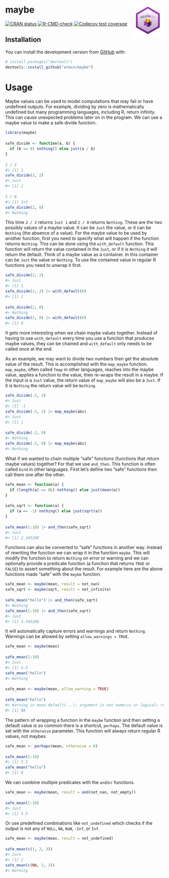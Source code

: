 
<!-- README.md is generated from README.Rmd. Please edit that file -->

# maybe <img src="man/figures/hex.png" align="right" style="width: 20%;"/>

<!-- badges: start -->

[![CRAN
status](https://www.r-pkg.org/badges/version/maybe)](https://CRAN.R-project.org/package=maybe)
[![R-CMD-check](https://github.com/armcn/maybe/workflows/R-CMD-check/badge.svg)](https://github.com/armcn/maybe/actions)
[![Codecov test
coverage](https://codecov.io/gh/armcn/maybe/branch/main/graph/badge.svg)](https://codecov.io/gh/armcn/maybe?branch=main)

<!-- badges: end -->

## Installation

You can install the development version from
[GitHub](https://github.com/) with:

``` r
# install.packages("devtools")
devtools::install_github("armcn/maybe")
```

# Usage

Maybe values can be used to model computations that may fail or have
undefined outputs. For example, dividing by zero is mathematically
undefined but many programming languages, including R, return infinity.
This can cause unexpected problems later on in the program. We can use a
maybe value to make a safe divide function.

``` r
library(maybe)

safe_divide <- function(a, b) {
  if (b == 0) nothing() else just(a / b)
}

2 / 2
#> [1] 1
safe_divide(2, 2)
#> Just
#> [1] 1

2 / 0
#> [1] Inf
safe_divide(2, 0)
#> Nothing
```

This time `2 / 2` returns `Just 1` and `2 / 0` returns `Nothing`. These
are the two possibly values of a maybe value. It can be `Just` the
value, or it can be `Nothing` (the absence of a value). For the maybe
value to be used by another function, first you need to specify what
will happen if the function returns `Nothing`. This can be done using
the `with_default` function. This function will return the value
contained in the `Just`, or if it is `Nothing` it will return the
default. Think of a maybe value as a container. In this container can be
`Just` the value or `Nothing`. To use the contained value in regular R
functions you need to unwrap it first.

``` r
safe_divide(2, 2)
#> Just
#> [1] 1
safe_divide(2, 2) |> with_default(0)
#> [1] 1

safe_divide(2, 0)
#> Nothing
safe_divide(2, 0) |> with_default(0)
#> [1] 0
```

It gets more interesting when we chain maybe values together. Instead of
having to use `with_default` every time you use a function that produces
maybe values, they can be chained and `with_default` only needs to be
called once at the end.

As an example, we may want to divide two numbers then get the absolute
value of the result. This is accomplished with the `map_maybe` function.
`map_maybe`, often called `fmap` in other languages, reaches into the
maybe value, applies a function to the value, then re-wraps the result
in a maybe. If the input is a `Just` value, the return value of
`map_maybe` will also be a `Just`. If it is `Nothing` the return value
will be `Nothing`.

``` r
safe_divide(-2, 2)
#> Just
#> [1] -1
safe_divide(-2, 2) |> map_maybe(abs)
#> Just
#> [1] 1

safe_divide(-2, 0)
#> Nothing
safe_divide(-2, 0) |> map_maybe(abs)
#> Nothing
```

What if we wanted to chain multiple “safe” functions (functions that
return maybe values) together? For that we use `and_then`. This function
is often called `bind` in other languages. First let’s define two “safe”
functions then call them one after the other.

``` r
safe_mean <- function(a) {
  if (length(a) == 0L) nothing() else just(mean(a))
}

safe_sqrt <- function(a) {
  if (a == -1) nothing() else just(sqrt(a))
}

safe_mean(1:10) |> and_then(safe_sqrt)
#> Just
#> [1] 2.345208
```

Functions can also be converted to “safe” functions in another way.
Instead of rewriting the function we can wrap it in the function
`maybe`. This will modify the function to return `Nothing` on error or
warning and we can optionally provide a predicate function (a function
that returns `TRUE` or `FALSE`) to assert something about the result.
For example here are the above functions made “safe” with the `maybe`
function.

``` r
safe_mean <- maybe(mean, result = not_nan)
safe_sqrt <- maybe(sqrt, result = not_infinite)

safe_mean("hello") |> and_then(safe_sqrt)
#> Nothing
safe_mean(1:10) |> and_then(safe_sqrt)
#> Just
#> [1] 2.345208
```

It will automatically capture errors and warnings and return `Nothing`.
Warnings can be allowed by setting `allow_warnings = TRUE`.

``` r
safe_mean <- maybe(mean)

safe_mean(1:10)
#> Just
#> [1] 5.5
safe_mean("hello")
#> Nothing

safe_mean <- maybe(mean, allow_warning = TRUE)

safe_mean("hello")
#> Warning in mean.default(...): argument is not numeric or logical: returning NA
#> [1] NA
```

The pattern of wrapping a function in the `maybe` function and then
setting a default value is so common there is a shortcut, `perhaps`. The
default value is set with the `otherwise` parameter. This function will
always return regular R values, not maybes.

``` r
safe_mean <- perhaps(mean, otherwise = 0)

safe_mean(1:10)
#> [1] 5.5
safe_mean("hello")
#> [1] 0
```

We can combine multiple predicates with the `and`/`or` functions.

``` r
safe_mean <- maybe(mean, result = and(not_nan, not_empty))

safe_mean(1:10)
#> Just
#> [1] 5.5
```

Or use predefined combinations like `not_undefined` which checks if the
output is not any of `NULL`, `NA`, `NaN`, `-Inf`, or `Inf`.

``` r
safe_mean <- maybe(mean, result = not_undefined)

safe_mean(c(1, 2, 3))
#> Just
#> [1] 2
safe_mean(c(NA, 2, 3))
#> Nothing
```
